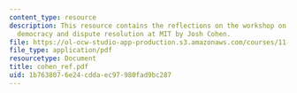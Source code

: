 ```yaml
---
content_type: resource
description: This resource contains the reflections on the workshop on deliberative
  democracy and dispute resolution at MIT by Josh Cohen.
file: https://ol-ocw-studio-app-production.s3.amazonaws.com/courses/11-969-workshop-on-deliberative-democracy-and-dispute-resolution-summer-2005/1b7638076e24cddaec97980fad9bc287_cohen_ref.pdf
file_type: application/pdf
resourcetype: Document
title: cohen_ref.pdf
uid: 1b763807-6e24-cdda-ec97-980fad9bc287
---
```

